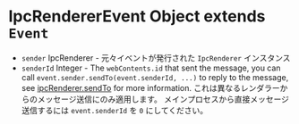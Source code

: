 # IpcRendererEvent Object extends `Event`

* `sender` IpcRenderer - 元々イベントが発行された `IpcRenderer` インスタンス
* `senderId` Integer - The `webContents.id` that sent the message, you can call `event.sender.sendTo(event.senderId, ...)` to reply to the message, see [ipcRenderer.sendTo](#ipcrenderersendtowindowid-channel--arg1-arg2-) for more information. これは異なるレンダラーからのメッセージ送信にのみ適用します。 メインプロセスから直接メッセージ送信するには `event.senderId` を `0` にしてください。